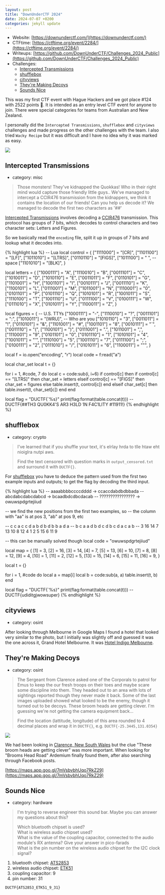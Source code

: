 ```yaml
---
layout: post
title: "DownUnderCTF 2024"
date: 2024-07-07 +0200
categories: jekyll update
---
```

- Website: [https://downunderctf.com/](https://downunderctf.com/)
- CTFtime: [https://ctftime.org/event/2284/](https://ctftime.org/event/2284/)
- Writeups: [https://github.com/DownUnderCTF/Challenges_2024_Public](https://github.com/DownUnderCTF/Challenges_2024_Public)
- Challenges:
  - [Intercepted Transmissions](#intercepted-transmissions)
  - [shufflebox](#shufflebox)
  - [cityviews](#cityviews)
  - [They're Making Decoys](#theyre-making-decoys)
  - [Sounds Nice](#sounds-nice)

This was my first CTF event with Hague Hackers and we got place #124 with 2522 points 🙂. It is intended as an entry level CTF event for anyone to join. There were special categories for teams from Australian and New Zealand.

I personally did the `Intercepted Transmissions`, `shufflebox` and `cityviews` challenges and made progress on the other challenges with the team. I also tried `Wacky Recipe` but it was difficult and I have no idea why it was marked as easy.

![](https://ketho.github.io/data/img/ductf/team.jpg)

## Intercepted Transmissions
- category: misc
> Those monsters! They've kidnapped the Quokkas! Who in their right mind would capture those friendly little guys.. We've managed to intercept a CCIR476 transmission from the kidnappers, we think it contains the location of our friends! Can you help us decode it? We managed to decode the first two characters as '##'

[Intercepted Transmissions](https://github.com/DownUnderCTF/Challenges_2024_Public/tree/main/beginner/intercepted-transmissions) involves decoding a [CCIR476](https://en.wikipedia.org/wiki/CCIR_476) transmission. This protocol has groups of 7 bits, which decodes to control characters and two character sets: Letters and Figures.

So we basically read the `encoding` file, split it up in groups of 7 bits and lookup what it decodes into.

{% highlight lua %}
-- Lua
local control = {
    ["1111000"] = "[CR]",
    ["1101100"] = "[LF]",
    ["1011010"] = "[LTRS]",
    ["0110110"] = "[FIGS]",
    ["1011100"] = " ", -- space
    ["1101010"] = "[BLK]",
}
 
local letters = {
    ["1000111"] = "A",
    ["1110010"] = "B",
    ["0011101"] = "C",
    ["1010011"] = "D",
    ["1010110"] = "E",
    ["0011011"] = "F",
    ["0110101"] = "G",
    ["1101001"] = "H",
    ["1001101"] = "I",
    ["0010111"] = "J",
    ["0011110"] = "K",
    ["1100101"] = "L",
    ["0111001"] = "M",
    ["1011001"] = "N",
    ["1110001"] = "0",
    ["0101101"] = "P",
    ["0101110"] = "Q",
    ["1010101"] = "R",
    ["1001011"] = "S",
    ["1110100"] = "T",
    ["1001110"] = "U",
    ["0111100"] = "V",
    ["0100111"] = "W",
    ["0111010"] = "X",
    ["0101011"] = "Y",
    ["1100011"] = "Z",
}

local figures = { -- U.S. TTYs
    ["1000111"] = "-",
    ["1110010"] = "?",
    ["0011101"] = ":",
    ["1010011"] = "[WRU]", -- Who are you
    ["1010110"] = "3",
    ["0011011"] = "!",
    ["0110101"] = "&",
    ["1101001"] = "#",
    ["1001101"] = "8",
    ["0010111"] = "´",
    ["0011110"] = "(",
    ["1100101"] = ")",
    ["0111001"] = ".",
    ["1011001"] = ",",
    ["1110001"] = "9",
    ["0101101"] = "0",
    ["0101110"] = "1",
    ["1010101"] = "4",
    ["1001011"] = "'",
    ["1110100"] = "5",
    ["1001110"] = "7",
    ["0111100"] = ";",
    ["0100111"] = "2",
    ["0111010"] = "/",
    ["0101011"] = "6",
    ["1100011"] = "\"",
}

local f = io.open("encoding", "r")
local code = f:read("a")

local char_set
local t = {}

for i = 1, #code, 7 do
    local c = code:sub(i, i+6)
    if control[c] then
        if control[c] == "[LTRS]" then
            char_set = letters
        elseif control[c] == "[FIGS]" then
            char_set = figures
        else
            table.insert(t, control[c])
        end
    elseif char_set[c] then
        table.insert(t, char_set[c])
    end
end

local flag = "DUCTF{`%s}"
print(flag:format(table.concat(t)))
-- DUCTF{##TH3 QU0KK4'S AR3 H3LD 1N F4C1LITY #11911!}
{% endhighlight %}

## shufflebox
- category: crypto
> I've learned that if you shuffle your text, it's elrlay hrda to tlle htaw eht nioiglra nutpi aws.
> 
> Find the text censored with question marks in `output_censored.txt` and surround it with `DUCTF{}`.

For [shufflebox](https://github.com/DownUnderCTF/Challenges_2024_Public/tree/main/beginner/shufflebox) you have to deduce the pattern used from the first two example inputs and outputs; to get the flag by decoding the third input.

{% highlight lua %}
-- aaaabbbbccccdddd -> ccaccdabdbdbbada
-- abcdabcdabcdabcd -> bcaadbdcdbcdacab
-- ???????????????? -> owuwspdgrtejiiud

-- we find the new positions from the first two examples, so
-- the column with "aa" is at pos 3, "ab" at pos 9, etc

-- c  c  a  c  c  d  a  b  d  b  d  b  b  a  d  a
-- b  c  a  a  d  b  d  c  d  b  c  d  a  c  a  b
-- 3  16 14 7  13 10 8  12 4  1  2  5  15 6  11 9

-- this can be manually solved though
local code = "owuwspdgrtejiiud"

local map = {
    [1] = 3,
    [2] = 16,
    [3] = 14,
    [4] = 7,
    [5] = 13,
    [6] = 10,
    [7] = 8,
    [8] = 12,
    [9] = 4,
    [10] = 1,
    [11] = 2,
    [12] = 5,
    [13] = 15,
    [14] = 6,
    [15] = 11,
    [16] = 9,
}

local t = {}

for i = 1, #code do
    local a = map[i]
    local b = code:sub(a, a)
    table.insert(t, b)
end

local flag = "DUCTF{`%s}"
print(flag:format(table.concat(t)))
-- DUCTF{udiditgjwowsuper}
{% endhighlight %}

## cityviews
- category: osint

After looking through Melbourne in Google Maps I found a hotel that looked very similar to the photo, but I initially was slightly off and guessed it was the one across it, Grand Hotel Melbourne. It was [Hotel Indigo Melbourne](https://www.google.com/maps/place/Hotel+Indigo+Melbourne+on+Flinders,+an+IHG+Hotel/@-37.8202368,144.9524746,1088m). 

## They're Making Decoys
- category: osint
> The Sergeant from Clarence asked one of the Corporals to patrol for Emus to keep the our fresh troops on their toes and maybe scare some discipline into them. They headed out to an area with lots of sightings reported though they never made it back. Some of the last images uploaded showed what looked to be the enemy, though it turned out to be decoys. These broom heads are getting clever. I'm guessing we're not getting the camera equipment back...
> 
> Find the location (lattitude, longitude) of this area rounded to 4 decimal places and wrap it in `DUCTF{}`, e.g. `DUCTF{-25.3445,131.0354}`

![](https://ketho.github.io/data/img/ductf/decoys.jpg)

We had been looking in [Clarence, New South Wales](https://www.google.com/maps/place/Clarence+Nieuw-Zuid-Wales+2790,+Australi%C3%AB/@-33.4706957,150.2162388,14z) but the clue "These broom heads are getting clever" was more important. When looking for "Brooms Head Road" Ardemium finally found them, after also searching through Facebook posts.

[https://maps.app.goo.gl/7mVsbvbhUqo7RkZ29](https://maps.app.goo.gl/7mVsbvbhUqo7RkZ29)

## Sounds Nice
- category: hardware

> I'm trying to reverse engineer this sound bar. Maybe you can answer my questions about this?
> 
> Which bluetooth chipset is used?  
> What is wireless audio chipset used?  
> What is the value of the coupling capacitor, connected to the audio module's RX antenna? Give your answer in pico-farads  
> What is the pin number on the wireless audio chipset for the I2C clock signal?

1. bluetooth chipset: [ATS2853](https://fccid.io/2AIMRMITVS26/Internal-Photos/Internal-photos-5514992)
2. wireless audio chipset: [ETK51](https://fccid.io/Z9G-EDF54/User-Manual/User-Manual-3526427.html)
3. coupling capacitor: 9
4. pin number: 31

```
DUCTF{ATS2853_ETK51_9_31}
```
